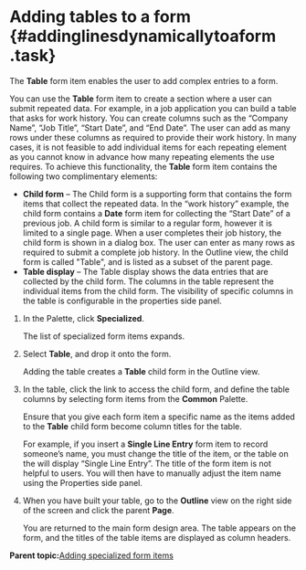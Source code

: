 # Adding tables to a form {#addinglinesdynamicallytoaform .task}

The **Table** form item enables the user to add complex entries to a form.

You can use the **Table** form item to create a section where a user can submit repeated data. For example, in a job application you can build a table that asks for work history. You can create columns such as the “Company Name”, “Job Title”, “Start Date”, and “End Date”. The user can add as many rows under these columns as required to provide their work history. In many cases, it is not feasible to add individual items for each repeating element as you cannot know in advance how many repeating elements the use requires. To achieve this functionality, the **Table** form item contains the following two complimentary elements:

-   **Child form** – The Child form is a supporting form that contains the form items that collect the repeated data. In the “work history” example, the child form contains a **Date** form item for collecting the “Start Date” of a previous job. A child form is similar to a regular form, however it is limited to a single page. When a user completes their job history, the child form is shown in a dialog box. The user can enter as many rows as required to submit a complete job history. In the Outline view, the child form is called "Table", and is listed as a subset of the parent page.
-   **Table display** – The Table display shows the data entries that are collected by the child form. The columns in the table represent the individual items from the child form. The visibility of specific columns in the table is configurable in the properties side panel.

1.  In the Palette, click **Specialized**.

    The list of specialized form items expands.

2.  Select **Table**, and drop it onto the form.

    Adding the table creates a **Table** child form in the Outline view.

3.  In the table, click the link to access the child form, and define the table columns by selecting form items from the **Common** Palette.

    Ensure that you give each form item a specific name as the items added to the **Table** child form become column titles for the table.

    For example, if you insert a **Single Line Entry** form item to record someone’s name, you must change the title of the item, or the table on the will display “Single Line Entry”. The title of the form item is not helpful to users. You will then have to manually adjust the item name using the Properties side panel.

4.  When you have built your table, go to the **Outline** view on the right side of the screen and click the parent **Page**.

    You are returned to the main form design area. The table appears on the form, and the titles of the table items are displayed as column headers.


**Parent topic:**[Adding specialized form items](wi_introduction_to_specialized_form_items.md)

